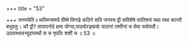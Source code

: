 +++
title = "53"

+++
जनस्येति॥ थस्मिन्समये ग्रीष्मे विगाढे कठिने सति जनस्य द्वौ सविशेषे सातिशयं यथा तथा कान्तौ बभूवतुः। कौ द्वौ? तापापनोदे क्षमा योग्या,पादयोरङ्घ्रयोः पादानां रश्मीनां च सेवा ययोस्तौ। उदयस्थावभ्युदयस्थौ स च नृपतिः शशी च ॥ 53 ॥